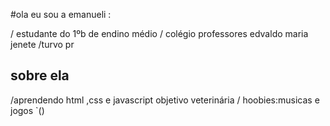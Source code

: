 #ola eu sou a emanueli :


 / estudante do 1ºb de endino médio 
 / colégio professores edvaldo maria jenete 
/turvo pr
## sobre ela 

/aprendendo html ,css e javascript
objetivo veterinária 
/ hoobies:musicas e jogos
`()
